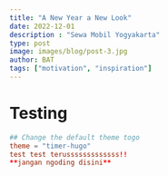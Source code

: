 ```yaml
---
title: "A New Year a New Look"
date: 2022-12-01
description : "Sewa Mobil Yogyakarta"
type: post
image: images/blog/post-3.jpg
author: BAT
tags: ["motivation", "inspiration"]
---
```

# Testing
```toml
## Change the default theme togo
theme = "timer-hugo"
test test terusssssssssssss!!
**jangan ngoding disini**
```
